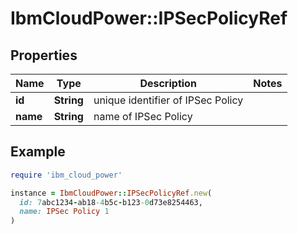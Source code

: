 # IbmCloudPower::IPSecPolicyRef

## Properties

| Name | Type | Description | Notes |
| ---- | ---- | ----------- | ----- |
| **id** | **String** | unique identifier of IPSec Policy |  |
| **name** | **String** | name of IPSec Policy |  |

## Example

```ruby
require 'ibm_cloud_power'

instance = IbmCloudPower::IPSecPolicyRef.new(
  id: 7abc1234-ab18-4b5c-b123-0d73e8254463,
  name: IPSec Policy 1
)
```

